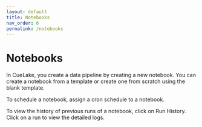 ```yaml
---
layout: default
title: Notebooks
nav_order: 6
permalink: /notebooks
---
```


# Notebooks
In CueLake, you create a data pipeline by creating a new notebook. You can create a notebook from a template or create one from scratch using the blank template.

To schedule a notebook, assign a cron schedule to a notebook.

To view the history of previous runs of a notebook, click on Run History. Click on a run to view the detailed logs.
